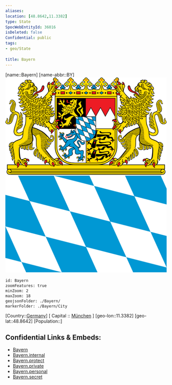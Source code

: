 ```yaml
---
aliases: 
location: [48.8642,11.3382]
type: State
SpocWebEntityId: 36016
isDeleted: false
Confidential: public
tags:
- geo/State

title: Bayern
---
```

[name::Bayern]
[name-abbr::BY]
![350](geo/Continent/Europe/Germany/West/Bayern/Coat_of_arms_of_Bavaria.svg)
![350](geo/Continent/Europe/Germany/West/Bayern/Flag_of_Bavaria_(lozengy).svg)

```leaflet
id: Bayern
zoomFeatures: true 
minZoom: 2 
maxZoom: 18
geojsonFolder: ./Bayern/
markerFolder: ./Bayern/City
```

[Country::[Germany](geo/Continent/Europe/Germany.md)]
[ Capital :: [München](geo/Continent/Europe/Germany/West/Bayern/City/M%C3%BCnchen.md) ]
[geo-lon::11.3382]
[geo-lat::48.8642]
[Population::]



## Confidential Links & Embeds: 
- [Bayern](../../../../../../_public/geo/Continent/Europe/Germany/West/Bayern.md) 
- [Bayern.internal](../../../../../../_internal/geo/Continent/Europe/Germany/West/Bayern.internal.md) 
- [Bayern.protect](../../../../../../_protect/geo/Continent/Europe/Germany/West/Bayern.protect.md) 
- [Bayern.private](../../../../../../_private/geo/Continent/Europe/Germany/West/Bayern.private.md) 
- [Bayern.personal](../../../../../../_personal/geo/Continent/Europe/Germany/West/Bayern.personal.md) 
- [Bayern.secret](../../../../../../_secret/geo/Continent/Europe/Germany/West/Bayern.secret.md) 
